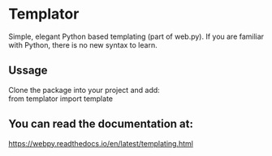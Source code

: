 # Templator
Simple, elegant Python based templating (part of web.py).
If you are familiar with Python, there is no new syntax to learn.

## Ussage
Clone the package into your project and add:  
from templator import template

## You can read the documentation at:
https://webpy.readthedocs.io/en/latest/templating.html
